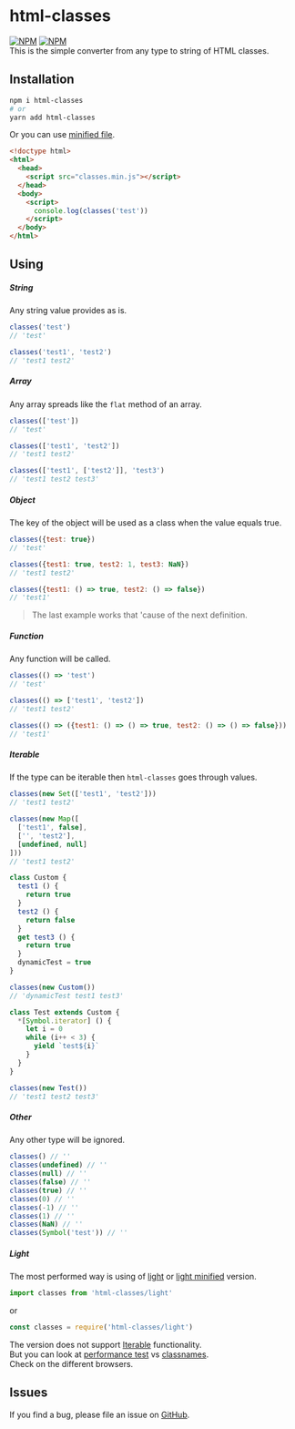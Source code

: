 # html-classes
[![NPM](https://img.shields.io/npm/v/html-classes.svg)](https://www.npmjs.com/package/html-classes) [![NPM](https://img.shields.io/npm/dm/html-classes.svg)](https://www.npmjs.com/package/html-classes)  
This is the simple converter from any type to string of HTML classes.
## Installation
```bash
npm i html-classes
# or
yarn add html-classes
```
Or you can use [minified file](https://github.com/d8corp/html-classes/blob/master/lib/classes.min.js).
```html
<!doctype html>
<html>
  <head>
    <script src="classes.min.js"></script>
  </head>
  <body>
    <script>
      console.log(classes('test'))
    </script>
  </body>
</html>
```
## Using
##### String
Any string value provides as is.
```javascript
classes('test')
// 'test'

classes('test1', 'test2')
// 'test1 test2'
```
##### Array
Any array spreads like the `flat` method of an array.
```javascript
classes(['test'])
// 'test'

classes(['test1', 'test2'])
// 'test1 test2'

classes(['test1', ['test2']], 'test3')
// 'test1 test2 test3'
```
##### Object
The key of the object will be used as a class when the value equals true.
```javascript
classes({test: true})
// 'test'

classes({test1: true, test2: 1, test3: NaN})
// 'test1 test2'

classes({test1: () => true, test2: () => false})
// 'test1'
```
> The last example works that 'cause of the next definition.
##### Function
Any function will be called.
```javascript
classes(() => 'test')
// 'test'

classes(() => ['test1', 'test2'])
// 'test1 test2'

classes(() => ({test1: () => () => true, test2: () => () => false}))
// 'test1'
```
##### Iterable
If the type can be iterable then `html-classes` goes through values.
```javascript
classes(new Set(['test1', 'test2']))
// 'test1 test2'

classes(new Map([
  ['test1', false],
  ['', 'test2'],
  [undefined, null]
]))
// 'test1 test2'

class Custom {
  test1 () {
    return true
  }
  test2 () {
    return false
  }
  get test3 () {
    return true
  }
  dynamicTest = true
}

classes(new Custom())
// 'dynamicTest test1 test3'

class Test extends Custom {
  *[Symbol.iterator] () {
    let i = 0
    while (i++ < 3) {
      yield `test${i}`
    }
  }
}

classes(new Test())
// 'test1 test2 test3'
```
##### Other
Any other type will be ignored.
```javascript
classes() // ''
classes(undefined) // ''
classes(null) // ''
classes(false) // ''
classes(true) // ''
classes(0) // ''
classes(-1) // ''
classes(1) // ''
classes(NaN) // ''
classes(Symbol('test')) // ''
```
##### Light
The most performed way is using of [light](https://github.com/d8corp/html-classes/blob/master/lib/light.js) or [light minified](https://github.com/d8corp/html-classes/blob/master/lib/classes.light.js) version.
```javascript
import classes from 'html-classes/light'
```
or
```javascript
const classes = require('html-classes/light')
```
The version does not support [Iterable](#iterable) functionality.  
But you can look at [performance test](https://jsperf.com/classnames-vs-htmlclasses) vs [classnames](https://www.npmjs.com/package/classnames).  
Check on the different browsers.
## Issues
If you find a bug, please file an issue on [GitHub](https://github.com/d8corp/html-classes/issues).
